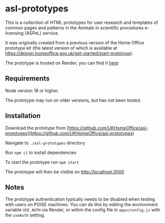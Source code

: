 # asl-prototypes

This is a collection of HTML prototypes for user research and templates of common pages and patterns in the Animals in scientific procedures e-licensing (ASPeL) service.

It was originally created from a previous version of the Home Office prototype kit (the latest version of which is available at https://design.homeoffice.gov.uk/get-started/start-prototype). 

The prototype is hosted on Render, you can find it [here](https://asl-prototypes.onrender.com/)

## Requirements

Node version 18 or higher.

The prototype may run on older versions, but has not been tested.

## Installation

Download the prototype from [https://github.com/UKHomeOffice/asl-prototypes](https://github.com/UKHomeOffice/asl-prototypes)

Navigate to `./asl-prototypes` directory 

Run `npm ci` to install dependencies

To start the prototype run `npm start`

The prototype will then be visible on [http://localhost:3000](http://localhost:3000)

## Notes

The prototype authentication typically needs to be disabled when testing with users on POISE machines. You can do this by editing the environment variable `USE_AUTH` via Render, or within the config file in `apps/config.js` with the `useAuth` setting.
